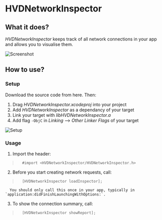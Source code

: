 HVDNetworkInspector
===================

## What it does?

_HVDNetworkInspector_ keeps track of all network connections in your app and allows you to visualise them. 

![Screenshot](http://i.imgur.com/yPBP4Y3.png)

## How to use?

### Setup

Download the source code from here. Then:

1.	Drag _HVDNetworkInspector.xcodeproj_ into your project
2. 	Add _HVDNetworkInspector_ as a dependancy of your target
3.	Link your target with _libHVDNetworkInspector.a_
4.	Add flag `-ObjC` in _Linking_ --> _Other Linker Flags_ of your target

![Setup](http://i.imgur.com/5ijIjdh.png)

### Usage

1.	Import the header:  
>		#import <HVDNetworkInspector/HVDNetworkInspector.h>

2. 	Before you start creating network requests, call:  
>		[HVDNetworkInspector loadInspector];
	  You should only call this once in your app, typically in `application:didFinishLaunchingWithOptions:`.

3.	To show the connection summary, call:  
>		[HVDNetworkInspector showReport];
    

